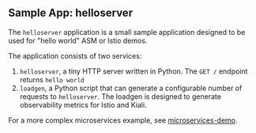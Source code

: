 ## Sample App: helloserver 

The `helloserver` application is a small sample application designed to be used for "hello world" ASM or Istio demos. 

The application consists of two services:
1) `helloserver`, a tiny HTTP server written in Python. The `GET /` endpoint returns `hello world` 
2) `loadgen`, a Python script that can generate a configurable number of requests to `helloserver`. The loadgen is designed to generate observability metrics for Istio and Kiali.   

For a more complex microservices example, see [microservices-demo](https://github.com/GoogleCloudPlatform/microservices-demo).